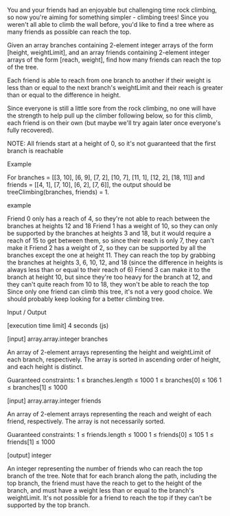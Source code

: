 You and your friends had an enjoyable but challenging time rock climbing, so now you're aiming for something simpler - climbing trees! Since you weren't all able to climb the wall before, you'd like to find a tree where as many friends as possible can reach the top.

Given an array branches containing 2-element integer arrays of the form [height, weightLimit], and an array friends containing 2-element integer arrays of the form [reach, weight], find how many friends can reach the top of the tree.

Each friend is able to reach from one branch to another if their weight is less than or equal to the next branch's weightLimit and their reach is greater than or equal to the difference in height.

Since everyone is still a little sore from the rock climbing, no one will have the strength to help pull up the climber following below, so for this climb, each friend is on their own (but maybe we'll try again later once everyone's fully recovered).

NOTE: All friends start at a height of 0, so it's not guaranteed that the first branch is reachable

Example

For branches = [[3, 10], [6, 9], [7, 2], [10, 7], [11, 1], [12, 2], [18, 11]] and friends = [[4, 1], [7, 10], [6, 2], [7, 6]], the output should be treeClimbing(branches, friends) = 1.

example

Friend 0 only has a reach of 4, so they're not able to reach between the branches at heights 12 and 18
Friend 1 has a weight of 10, so they can only be supported by the branches at heights 3 and 18, but it would require a reach of 15 to get between them, so since their reach is only 7, they can't make it
Friend 2 has a weight of 2, so they can be supported by all the branches except the one at height 11. They can reach the top by grabbing the branches at heights 3, 6, 10, 12, and 18 (since the difference in heights is always less than or equal to their reach of 6)
Friend 3 can make it to the branch at height 10, but since they're too heavy for the branch at 12, and they can't quite reach from 10 to 18, they won't be able to reach the top
Since only one friend can climb this tree, it's not a very good choice. We should probably keep looking for a better climbing tree.

Input / Output

[execution time limit] 4 seconds (js)

[input] array.array.integer branches

An array of 2-element arrays representing the height and weightLimit of each branch, respectively. The array is sorted in ascending order of height, and each height is distinct.

Guaranteed constraints:
1 ≤ branches.length ≤ 1000
1 ≤ branches[0] ≤ 106
1 ≤ branches[1] ≤ 1000

[input] array.array.integer friends

An array of 2-element arrays representing the reach and weight of each friend, respectively. The array is not necessarily sorted.

Guaranteed constraints:
1 ≤ friends.length ≤ 1000
1 ≤ friends[0] ≤ 105
1 ≤ friends[1] ≤ 1000

[output] integer

An integer representing the number of friends who can reach the top branch of the tree. Note that for each branch along the path, including the top branch, the friend must have the reach to get to the height of the branch, and must have a weight less than or equal to the branch's weightLimit. It's not possible for a friend to reach the top if they can't be supported by the top branch.
